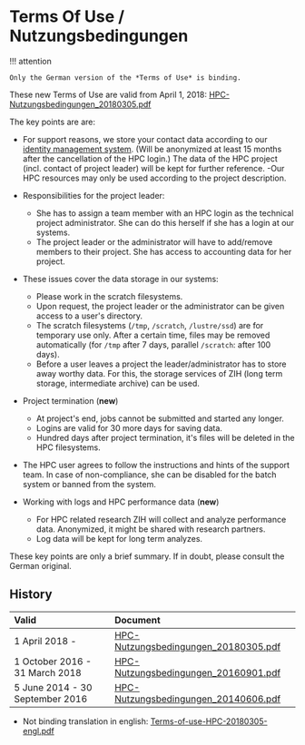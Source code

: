 # Terms Of Use / Nutzungsbedingungen

!!! attention

    Only the German version of the *Terms of Use* is binding.

These new Terms of Use are valid from April 1, 2018: [HPC-Nutzungsbedingungen_20180305.pdf][1]

The key points are are:

- For support reasons, we store your contact data according to our [identity management system][5].
  (Will be anonymized at least 15 months after the cancellation of the HPC login.)
  The data of the HPC project (incl. contact of project leader) will be kept for
  further reference.
    -Our HPC resources may only be used according to the project description.
- Responsibilities for the project leader:
    - She has to assign a team member with an HPC login as the technical project
      administrator. She can do this herself if she has a login at our systems.
    - The project leader or the administrator will have to add/remove members to
      their project. She has access to accounting data for her project.
- These issues cover the data storage in our systems:
    - Please work in the scratch filesystems.
    - Upon request, the project leader or the administrator can be given access
      to a user's directory.
    - The scratch filesystems (`/tmp`, `/scratch`, `/lustre/ssd`) are for
      temporary use only. After a certain time, files may be removed
      automatically (for `/tmp` after 7 days, parallel `/scratch`: after 100 days).
    - Before a user leaves a project the leader/administrator has to store away
      worthy data. For this, the storage services of ZIH (long term storage,
      intermediate archive) can be used.
- Project termination (**new**)
    - At project's end, jobs cannot be submitted and started any longer.
    - Logins are valid for 30 more days for saving data.
    - Hundred days after project termination, it's files will be deleted in
      the HPC filesystems.
- The HPC user agrees to follow the instructions and hints of the support
  team. In case of non-compliance, she can be disabled for the batch system
  or banned from the system.

- Working with logs and HPC performance data (**new**)
    - For HPC related research ZIH will collect and analyze
      performance data. Anonymized, it might be shared with research partners.
    - Log data will be kept for long term analyzes.

These key points are only a brief summary. If in doubt, please consult the German original.

## History

| Valid                           | Document                                     |
|:--------------------------------|:---------------------------------------------|
| 1 April 2018 -                  | [HPC-Nutzungsbedingungen_20180305.pdf][1]    |
| 1 October 2016 - 31 March 2018  | [HPC-Nutzungsbedingungen_20160901.pdf][2]    |
| 5 June 2014 - 30 September 2016 | [HPC-Nutzungsbedingungen_20140606.pdf][3]    |

- Not binding translation in english: [Terms-of-use-HPC-20180305-engl.pdf][4]

[1]: misc/HPC-Nutzungsbedingungen_20180305.pdf?t=1520317028
[2]: misc/HPC-Nutzungsbedingungen_20160901.pdf
[3]: misc/HPC-Nutzungsbedingungen_20140606.pdf
[4]: misc/Terms-of-use-HPC-20180305-engl.pdf
[5]: https://tu-dresden.de/zih/dienste/service-katalog/zugangsvoraussetzung

